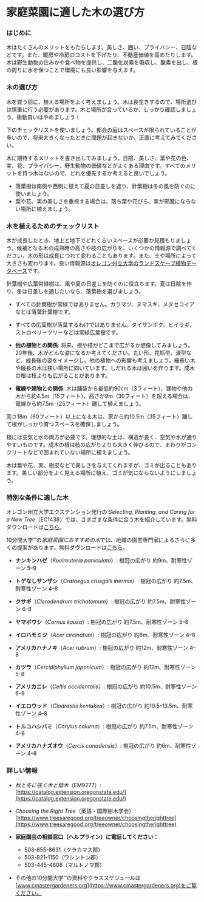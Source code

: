 # 家庭菜園に適した木の選び方

### はじめに

木はたくさんのメリットをもたらします。美しさ、囲い、プライバシー、日陰などです。また、暖房や冷房のコストを下げたり、不動産価値を高めたりします。木は野生動物の住みかや食べ物を提供し、二酸化炭素を吸収し、酸素を出し、根の周りに水を保つことで環境にも良い影響を与えます。

### 木の選び方

木を買う前に、植える場所をよく考えましょう。木は長生きするので、場所選びは慎重に行う必要があります。木と場所が合っているか、しっかり確認しましょう。衝動買いはやめましょう！


下のチェックリストを使いましょう。都会の庭はスペースが限られていることが多いので、将来大きくなったときに問題が起きないか、正直に考えてみてください。


木に期待するメリットを書き出してみましょう。日陰、美しさ、葉や花の色、実、花、プライバシー、野生動物の価値などがよくある理由です。すべてのメリットを持つ木はないので、どれを優先するか考えると良いでしょう。


- 落葉樹は南側や西側に植えて夏の日差しを遮り、針葉樹は冬の風を防ぐのに使いましょう。
- 葉や花、実の美しさを重視する場合は、落ち葉や花びら、実が邪魔にならない場所に植えましょう。

### 木を植えるためのチェックリスト


木が成長したとき、地上と地下でどれくらいスペースが必要か見積もりましょう。候補となる木の成熟時の高さや枝の広がりを、いくつかの情報源で調べてください。木の形は成長につれて変わることもあります。また、土や場所によって大きさも変わります。良い情報源は[オレゴン州立大学のランドスケープ植物データベース](https://landscapeplants.oregonstate.edu/)です。


針葉樹や広葉常緑樹は、風や夏の日差しを防ぐのに役立ちます。夏は日陰を作り、冬は日差しを通したいなら、落葉樹を選びましょう。

- すべての針葉樹が常緑ではありません。カラマツ、ヌマスギ、メタセコイアなどは落葉針葉樹です。
- すべての広葉樹が落葉するわけではありません。タイサンボク、ヒイラギ、ストロベリーツリーなどは常緑広葉樹です。


- **他の植物との関係**: 将来、根や枝がどこまで広がるか想像してみましょう。20年後、木がどんな姿になるか考えてください。丸い形、花瓶型、涙型など、成長後の姿をイメージし、他の植物への影響も考えましょう。細長い木や縦長の木は狭い場所に向いています。しだれる木は囲いを作ります。成木の根は枝よりも広がることがあります。
- **電線や建物との関係**: 木は舗装から最低約90cm（3フィート）、建物や他の木から約4.5m（15フィート）、高さが9m（30フィート）を超える場合は、電線から約7.5m（25フィート）離して植えましょう。

高さ18m（60フィート）以上になる木は、家から約10.5m（35フィート）離して根がしっかり育つスペースを確保しましょう。


根には空気と水の両方が必要です。理想的な土は、構造が良く、空気や水が通りやすいものです。成木の根は枝の広がりよりも大きく伸びるので、まわりがコンクリートなどで囲まれていない場所に植えましょう。


木は葉や花、実、樹皮などで美しさを与えてくれますが、ゴミが出ることもあります。美しい部分をよく見える場所に植え、ゴミが気にならないようにしましょう。

### 特別な条件に適した木

オレゴン州立大学エクステンション発行の *Selecting, Planting, and Caring for a New Tree*（EC1438）では、さまざまな条件に合う木を紹介しています。無料ダウンロードは[こちら](https://catalog.extension.oregonstate.edu)。

10分間大学™の*家庭菜園におすすめの木*では、地域の園芸専門家によるさらに多くの提案があります。無料ダウンロードは[こちら](https://www.cmastergardeners.org/10-minute-university/)。


- **ナンキンハゼ**（*Koelreuteria paniculata*）: 樹冠の広がり 約9m、耐寒性ゾーン 5–9
- **トゲなしサンザシ**（*Crataegus crusgalli inermis*）: 樹冠の広がり 約7.5m、耐寒性ゾーン 4–8


- **クサギ**（*Clerodendrum trichotomum*）: 樹冠の広がり 約7.5m、耐寒性ゾーン 6–8
- **ヤマボウシ**（*Cornus kousa*）: 樹冠の広がり 約7.5m、耐寒性ゾーン 5–8
- **イロハモミジ**（*Acer circinatum*）: 樹冠の広がり 約6m、耐寒性ゾーン 4–8


- **アメリカハナノキ**（*Acer rubrum*）: 樹冠の広がり 約12m、耐寒性ゾーン 4–8
- **カツラ**（*Cercidiphyllum japonicum*）: 樹冠の広がり 約12m、耐寒性ゾーン 5–8


- **アメリカニレ**（*Celtis occidentalis*）: 樹冠の広がり 約10.5m、耐寒性ゾーン 6–9
- **イエロウッド**（*Cladrastis kentukea*）: 樹冠の広がり 約10.5–13.5m、耐寒性ゾーン 4–8
- **トルコハシバミ**（*Corylus colurna*）: 樹冠の広がり 約7.5m、耐寒性ゾーン 4–8
- **アメリカハナズオウ**（*Cercis canadensis*）: 樹冠の広がり 約6m、耐寒性ゾーン 4–8

### 詳しい情報

- *秋と冬に咲く木と低木*（EM9277）: [https://catalog.extension.oregonstate.edu/](https://catalog.extension.oregonstate.edu/)
- *Choosing the Right Tree*（英語・国際樹木学会）: [https://www.treesaregood.org/treeowner/choosingtherighttree](https://www.treesaregood.org/treeowner/choosingtherighttree)


- **家庭園芸の相談窓口（ヘルプライン）に電話してください：**
  - 503-655-8631（クラカマス郡）
  - 503-821-1150（ワシントン郡）
  - 503-445-4608（マルトノマ郡）

- その他の10分間大学™の資料やクラススケジュールは[www.cmastergardeners.org](https://www.cmastergardeners.org)をご覧ください。
